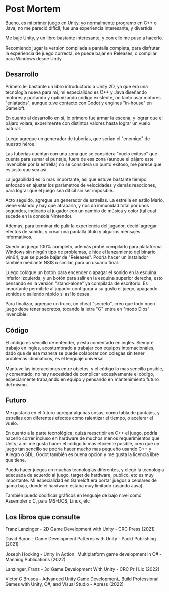 # Post Mortem

Bueno, es mi primer juego en Unity, yo normalmente programo en C++ o Java; no me pareció difícil, fue una experiencia interesante, y divertida.

Me baje Unity, y un libro bastante interesante, y con ello me puse a hacerlo. 

Recomiendo jugar la version compilada a pantalla completa, para disfrutar la experiencia de juego correcta, se puede bajar en Releases, o compilar para Windows desde Unity.

## Desarrollo

Primero leí bastante un libro introductorio a Unity 2D, ya que era una tecnología nueva para mi, mi especialidad es C++ y Java diseñando motores y portando y optimizando código existente, no tanto usar motores "enlatados", aunque tuve contacto con Godot y engines "in-house" en Gameloft. 

En cuanto al desarrollo en si, lo primero fue armar la escena, y lograr que el pájaro volara, experimente con distintos valores hasta lograr un vuelo natural.

Luego agregue un generador de tuberías, que serian el "enemigo" de nuestro héroe.

Las tuberías cuentan con una zona que se considera "vuelo exitoso" que cuenta para sumar el puntaje, fuera de esa zona (aunque el pájaro este invencible por la estrella) no se considera un punto exitoso, me parece que es justo que sea así. 

La jugabilidad es lo mas importante, así que estuve bastante tiempo enfocado en ajustar los parámetros de velocidades y demás reacciones, para lograr que el juego sea difícil sin ser imposible. 

Acto seguido, agregue un generador de estrellas. La estrella en estilo Mario, viene volando y hay que atraparla, y nos da inmunidad total por unos segundos, indicado al jugador con un cambio de música y color (tal cual sucede en la consola Nintendo).

Además, para terminar de pulir la experiencia del jugador, decidí agregar efectos de sonido, y crear una pantalla titulo y algunos mensajes informativos. 

Quedo un juego 100% completo, además probé compilarlo para plataforma Windows sin ningún tipo de problemas, e hice el lanzamiento del binario win64, que se puede bajar de "Releases". Podría hacer un instalador también mediante NSIS o similar, para un usuario final.

Luego coloque un botón para encender o apagar el sonido en la esquina inferior izquierda, y un botón para salir en la esquina superior derecha, esto pensando en la versión "stand-alone" ya compilada de escritorio. Es importante permitirle al jugador configurar a su gusto el juego, apagando sonidos o saliendo rápido si así lo desea.

Para finalizar, agregue un truco, un cheat "secreto", creo que todo buen juego debe tener secretos, tocando la letra "G" entra en "modo Dios" invencible.

## Código 

El código es sencillo de entender, y esta comentado en ingles. Siempre trabajo en ingles, acostumbrado a trabajar con equipos internacionales, dado que de esa manera se puede colaborar con colegas sin tener problemas idiomáticos, es el lenguaje universal.

Mantuve las interacciones entre objetos, y el código lo mas sencillo posible, y comentado, no hay necesidad de complicar excesivamente el código, especialmente trabajando en equipo y pensando en mantenimiento futuro del mismo.

## Futuro

Me gustaría en el futuro agregar algunas cosas, como tabla de puntajes, y estrellas con diferentes efectos como ralentizar el tiempo, o acelerar el vuelo.

En cuanto a la parte tecnológica, quizá reescribir en C++ el juego, podría hacerlo correr incluso en hardware de muchos menos requerimientos que Unity; a mi me gusta hacer el código lo mas eficiente posible, creo que un juego tan sencillo se podría hacer mucho mas pequeño usando C++ y Allegro o SDL. Godot también es buena opción y me gusta la licencia libre que tiene.

Puedo hacer juegos en muchas tecnologías diferentes, y elegir la tecnología adecuada de acuerdo al juego, target de hardware, publico, etc es muy importante. Mi especialidad en Gameloft era portar juegos a celulares de gama baja, donde el hardware estaba muy limitado (usando Java).

También puedo codificar gráficos en lenguaje de bajo nivel como Assembler o C, para MS-DOS, Linux, etc


## Los libros que consulte 

Franz Lanzinger - 2D Game Development with Unity - CRC Press (2021)

David Baron - Game Development Patterns with Unity  - Packt Publishing (2021)

Joseph Hocking - Unity in Action_ Multiplatform game development in C# - Manning Publications (2022)

Lanzinger, Franz - 3d Game Development With Unity - CRC Pr I Llc (2022)

Victor G Brusca - Advanced Unity Game Development_ Build Professional Games with Unity, C#, and Visual Studio - Apress (2022)